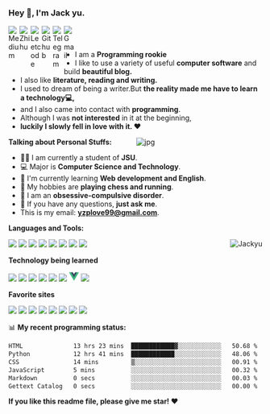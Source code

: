 ### Hey 👋, I'm Jack yu.

<a href="https://medium.com/">
  <img align="left" alt="Medium" width="22px" src="https://cdn.jsdelivr.net/npm/simple-icons@3.12.2/icons/medium.svg" />
</a>
<a href="https://www.zhihu.com/people/zhen-liang-liao-62">
  <img align="left" alt="Zhihu" width="22px" src="https://cdn.jsdelivr.net/npm/simple-icons@v3/icons/zhihu.svg" />
</a>
<a href="https://leetcode-cn.com/u/Jack_yu-1999/">
  <img align="left" alt="Leetcode" width="22px" src="https://cdn.jsdelivr.net/npm/simple-icons@v3/icons/leetcode.svg" />
</a>
<a href="https://github.com/yzp-99/">
  <img align="left" alt="Github" width="22px" src="https://cdn.jsdelivr.net/npm/simple-icons@v3/icons/github.svg" />
</a>
<a href="https://t.me/joinchat/AAAAAFhPQ4We6zukAHmHrQ">
  <img align="left" alt="Telegram" width="22px" src="https://cdn.jsdelivr.net/npm/simple-icons@3.12.2/icons/telegram.svg" />
</a>
<a href="https://mail.google.com/ ">
  <img align="left" alt="Gmail" width="22px" src="https://cdn.jsdelivr.net/npm/simple-icons@3.12.2/icons/gmail.svg" />
</a>

<br />
<br />

- I am a **Programming rookie** 
- I like to use a variety of useful **computer software** and build  **beautiful blog.**
- I also like **literature, reading and writing.** 
- I used to dream of being a writer.But **the reality made me have to learn a technology💻,**
- and I also came into contact with **programming**.
- Although I was **not interested** in it at the beginning,
- **luckily I slowly fell in love with it. ❤️**

<img align="right" alt="jpg" width="250px" src="https://cdn.jsdelivr.net/gh/Jackyu-1999/CDN-Static@main/offer.jpg" />

**Talking about Personal Stuffs:**

- 👨‍🏛 I am currently a student of **JSU**.
- 💻 Major is **Computer Science and Technology**.
- 🌱 I'm currently learning **Web development and English**. 
- 🤔 My hobbies are **playing chess and running**.
- 💼 I am an **obsessive-compulsive disorder**.
- 💬 If you have any questions, **just ask me**.
- This is my email: **yzplove99@gmail.com**.




**Languages and Tools:**  

<code><img height="20" src="https://cdn.jsdelivr.net/npm/simple-icons@3.12.2/icons/python.svg"></code>
<code><img height="20" src="https://cdn.jsdelivr.net/npm/simple-icons@3.12.2/icons/html5.svg"></code>
<code><img height="20" src="https://cdn.jsdelivr.net/npm/simple-icons@3.12.2/icons/css3.svg"></code>
<code><img height="20" src="https://cdn.jsdelivr.net/npm/simple-icons@3.12.2/icons/javascript.svg"></code>
<code><img height="20" src="https://cdn.jsdelivr.net/npm/simple-icons@3.12.2/icons/sublimetext.svg"></code>
<code><img height="20" src="https://cdn.jsdelivr.net/npm/simple-icons@3.12.2/icons/pycharm.svg"></code>
<code><img height="20" src="https://cdn.jsdelivr.net/npm/simple-icons@3.12.2/icons/git.svg"></code>
<code><img height="20" src="https://cdn.jsdelivr.net/npm/simple-icons@3.12.2/icons/mysql.svg"></code>
<img align="right"  src="https://github-readme-stats.vercel.app/api?username=Jackyu-1999&count_private=true&show_icons=true" alt="Jackyu" />

**Technology being learned**

<code><img height="20" src="https://cdn.jsdelivr.net/npm/simple-icons@3.12.2/icons/linux.svg"></code>
<code><img height="20" src="https://cdn.jsdelivr.net/npm/simple-icons@3.12.2/icons/vim.svg"></code>
<code><img height="20" src="https://cdn.jsdelivr.net/npm/simple-icons@3.12.2/icons/django.svg"></code>
<code><img height="20" src="https://www.vectorlogo.zone/logos/pocoo_flask/pocoo_flask-icon.svg"></code>
<code><img height="20" src="https://cdn.jsdelivr.net/npm/simple-icons@3.12.2/icons/jquery.svg"></code>
<code><img height="20" src="https://cdn.jsdelivr.net/npm/simple-icons@3.12.2/icons/typescript.svg"></code>
<code><img height="20" src="https://raw.githubusercontent.com/devicons/devicon/master/icons/vuejs/vuejs-original.svg"></code>
<code><img height="20" src="https://cdn.jsdelivr.net/npm/simple-icons@3.12.2/icons/react.svg"></code>

**Favorite sites**

<code><img height="20" src="https://cdn.jsdelivr.net/npm/simple-icons@3.12.2/icons/github.svg"></code>
<code><img height="20" src="https://cdn.jsdelivr.net/npm/simple-icons@3.12.2/icons/google.svg"></code>
<code><img height="20" src="https://cdn.jsdelivr.net/npm/simple-icons@3.12.2/icons/stackoverflow.svg"></code>
<code><img height="20" src="https://cdn.jsdelivr.net/npm/simple-icons@3.12.2/icons/youtube.svg"></code>
<code><img height="20" src="https://cdn.jsdelivr.net/npm/simple-icons@3.12.2/icons/steam.svg"></code>
<code><img height="20" src="https://cdn.jsdelivr.net/npm/simple-icons@3.12.2/icons/freecodecamp.svg"></code>
<code><img height="20" src="https://cdn.jsdelivr.net/npm/simple-icons@3.12.2/icons/w3c.svg"></code>
<code><img height="20" src="https://cdn.jsdelivr.net/npm/simple-icons@3.12.2/icons/stackoverflow.svg"></code>


📊 **My recent programming status:**
<!--START_SECTION:waka-->

```text
HTML              13 hrs 23 mins  ████████████▓░░░░░░░░░░░░   50.68 %
Python            12 hrs 41 mins  ████████████░░░░░░░░░░░░░   48.06 %
CSS               14 mins         ▒░░░░░░░░░░░░░░░░░░░░░░░░   00.91 %
JavaScript        5 mins          ░░░░░░░░░░░░░░░░░░░░░░░░░   00.32 %
Markdown          0 secs          ░░░░░░░░░░░░░░░░░░░░░░░░░   00.03 %
Gettext Catalog   0 secs          ░░░░░░░░░░░░░░░░░░░░░░░░░   00.00 %
```

<!--END_SECTION:waka-->

**If you like this readme file, please give me star! ❤️**
